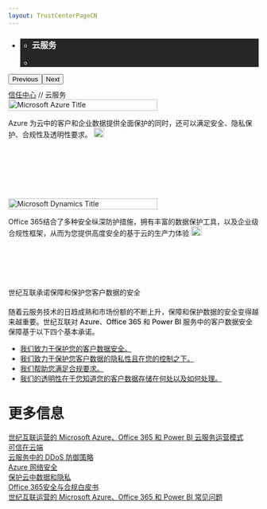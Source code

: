 ```yaml
---
layout: TrustCenterPageCN
---
```

<div class="row-fluid">
   <div class="span">
      <div>
        <div id="HeaderWrapper" data-cols="1" data-view1="1" data-view2="1" data-view3="1" data-view4="1" class="row-fluid wider hero grid-container">
            <div class="span bp0-col-1-1 bp1-col-1-1 bp2-col-1-1 bp3-col-1-1">
                <div bi:type="slideshow" class="slideshow slideshow-hero hero" xmlns:bi="urn:schemas-microsoft-com:mscom:bi">
                    <ul bi:type="list" class="slides">
                        <li id="slide-1" bi:index="0" selectBi="">
                            <div class="heroitem light-foreground" bi:type="heroitem">
                                <div class="media" bi:parenttitle="t1">
                                    <a href="" bi:track="False" bi:titleflag="t1" bi:index="0">
                                        <div data-picture="" data-alt="Products and Services" data-disable-swap-below="">
                                            <div data-src="https://c.s-microsoft.com/en-us/CMSImages/MS_TrustCenter_Cloud_Services_Header.jpg?version=6c18404e-2c06-b4e0-39f4-c239ab126247"></div>
                                            <noscript></noscript>
                                        </div>
                                    </a>
                                </div>
                                <div class="text" bi:type="cta">
                                    <div class="text-container">
                                        <div class="box" style="background: rgba(0,0,0,.85); color: #FFFFFF;">
                                            <ul bi:type="list" class="headerCaption subpageHeaderCaption">
                                                <li class="box-title">
                                                    <h3 class="box-title" bi:type="title" bi:title="t1" style="color: #FFFFFF;">云服务</h3>
                                                </li>
                                                <li class="box-actions box-description"><a target="_self" class="mscom-link" href=""></a></li>
                                            </ul>
                                        </div>
                                    </div>
                                </div>
                            </div>
                        </li>
                    </ul>
                    <div class="navigation international" bi:track="false">
                        <div class="grid-container settop" data-title-text="Go To Slide "></div>
                    </div>
                    <div class="prev-next" bi:track="false"><button class="prev"><span class="icon-left" aria-hidden="true"></span><span class="screen-reader-text">Previous</span></button><button class="next"><span class="icon-right" aria-hidden="true"></span><span class="screen-reader-text">Next</span></button></div>
                    <div id="play-pause" class="play-pause" style="display:none">
                        <div class="pause"><button id="pauseButton" class="pause_button"><span class="icon-pause" aria-hidden="true"></span><span class="screen-reader-text">Pause</span></button></div>
                        <div class="play"><button id="playButton" class="play_button"><span class="icon-play" aria-hidden="true"></span><span class="screen-reader-text">Play</span></button></div>
                    </div>
                </div>
            </div>
        </div>
        <div id="ContentWrapper1" data-cols="1" data-view1="1" data-view2="1" data-view3="1" data-view4="1" class="row-fluid grid-container mscom-grid-container breadcrumbs">
            <div class="span bp0-col-1-1 bp1-col-1-1 bp2-col-1-1 bp3-col-1-1" style="margin-top:10px;"><a target="_self" class="mscom-link" href="../default.html">信任中心</a> // 云服务
            </div>
        </div>
        <div class="row-fluid grid-container mscom-grid-container" id="Services" data-cols="4" data-view1="1" data-view2="2" data-view3="4" data-view4="4">
            <div class=" span bp0-col-1-1 bp1-col-2-1 bp2-col-4-1 bp3-col-4-1" style="cursor:pointer" onclick="window.open('../cloudservices/azure.html','_self')">
                <div class="image-wrapper"><img src="../Images/Microsoft_Azure_Logo_Cn.png" class="mscom-image title1Adjustment" alt="Microsoft Azure Title" width="300" height="23" /></div>
                <!--<mscom:link instancename="more azure" md:payloadguid="42dea437-6cfb-44a6-afaa-6a7901426bac" classoverride="moreLink withArrow"
                    target="_self" disablebitracking="false" text="Learn more"></mscom:link>-->
                <p>Azure 为云中的客户和企业数据提供全面保护的同时，还可以满足安全、隐私保护、合规性及透明性要求。
                    <a target="_self" class="mscom-link withArrow" href="../cloudservices/azure.html"><img src="https://c.s-microsoft.com/en-us/CMSImages/Arrow-nobg.png?version=4af37876-de78-d419-6f89-7890a74d4158" class="mscom-image" alt="Arrow | Navigate To Azure" width="21" height="19" /></a>
                </p>
            </div>
            <div class=" span bp0-col-1-1 bp1-col-2-1 bp2-col-4-1 bp3-col-4-1 bp0-clear" style="visibility: hidden">
                <div class="image-wrapper"><img src="https://c.s-microsoft.com/en-us/CMSImages/Microsoft-Commercial-Support.png?version=c6b174ce-21e8-6a22-da22-b5b5dd523d39" class="mscom-image title3Adjustment adjusted" alt="Microsoft Commercial Support Title" width="199" height="45" /></div>
                <!--<mscom:link instancename="more intune" md:payloadguid="4f4c7b0d-9b5e-4465-a3f9-d6b3f42d88fd" classoverride="moreLink" target="_self"
                    disablebitracking="false" text="Learn more"></mscom:link>-->
                <p>Tech expertise, accelerated support, and strategic advice
                    <a target="_self" class="mscom-link withArrow" href="https://www.microsoft.com/en-us/TrustCenter/CloudServices/Commercial-Support"><img src="https://c.s-microsoft.com/en-us/CMSImages/Arrow-nobg.png?version=4af37876-de78-d419-6f89-7890a74d4158" class="mscom-image" alt="Arrow | Navigate To commercial support" width="21" height="19" /></a>
                </p>
            </div>
            <div class=" span bp0-col-1-1 bp1-col-2-1 bp2-col-4-1 bp3-col-4-1 bp0-clear" style="padding: 10px 0px; cursor:pointer" onclick="window.open('../cloudservices/office-365.html','_self')">
                <div class="image-wrapper"><img src="../Images/Office365_Logo_Cn.png" class="mscom-image title2Adjustment" alt="Microsoft Dynamics Title" width="300" height="22" /></div>
                <!--<mscom:link instancename="more dynamics ax" md:payloadguid="1ad212da-6a93-4a9c-b7b9-eeb4bd75e8e0" classoverride="moreLink"
                    target="_self" disablebitracking="false" text="Learn more"></mscom:link>-->
                <p>Office 365结合了多种安全纵深防护措施，拥有丰富的数据保护工具，以及企业级合规性框架，从而为您提供高度安全的基于云的生产力体验 
                    <a target="_self" class="mscom-link withArrow" href="../cloudservices/office-365.html"><img src="https://c.s-microsoft.com/en-us/CMSImages/Arrow-nobg.png?version=4af37876-de78-d419-6f89-7890a74d4158" class="mscom-image" alt="Arrow | Navigate To dynamics ax" width="21" height="19" /></a>
                </p>
            </div>
            <div class=" span bp0-col-1-1 bp1-col-2-1 bp2-col-4-1 bp3-col-4-1 bp0-clear bp1-clear" style="visibility: hidden" >
                <div class="image-wrapper"><img src="https://c.s-microsoft.com/en-us/CMSImages/MS_Dynamics_Logo_Blk_rgb.png?version=06e4eef9-aa86-64d0-5f85-b53520154354" class="mscom-image title2Adjustment" alt="Microsoft Dynamics Title" width="172" height="22" /></div>
                <!--<mscom:link instancename="more dynamics" md:payloadguid="950ee371-2640-4793-bef2-9515303e138a" classoverride="moreLink" target="_self"
                    disablebitracking="false" text="Learn more"></mscom:link>-->
                <p><strong>Dynamics CRM Online</strong> enables more secure customer engagement
                    <a target="_self" class="mscom-link withArrow" href="https://www.microsoft.com/en-us/TrustCenter/CloudServices/Dynamics"><img src="https://c.s-microsoft.com/en-us/CMSImages/Arrow-nobg.png?version=4af37876-de78-d419-6f89-7890a74d4158" class="mscom-image" alt="Arrow | Navigate To dynamics" width="21" height="19" /></a>
                </p>
            </div>
        </div>
        <div id="ContentWrapper1" data-cols="2" data-view1="1" data-view2="2" data-view3="2" data-view4="2" class="row-fluid subpageBody">
            <div class="span bp0-col-1-1 bp2-col-2-1 bp3-col-2-1 bp1-col-2-2">
                <div data-cols="1" data-view1="1" data-view2="1" data-view3="1" data-view4="1" class="row-fluid">
                    <div class="span bp0-col-1-1 bp1-col-1-1 bp2-col-1-1 bp3-col-1-1">
                        <label style="line-height:2em; font-weight:300">世纪互联承诺保障和保护您客户数据的安全</label>
                        <p style="font-weight:500;">随着云服务技术的日趋成熟和市场份额的不断上升，保障和保护数据的安全变得越来越重要。世纪互联对 Azure、Office 365 和 Power BI 服务中的客户数据安全保障基于以下四个基本承诺。
                     <!--       <a target="_self" class="mscom-link" href="https://www.microsoft.com/en-us/TrustCenter/Privacy/You-own-your-data#How-MS-Defines">customer data</a>.-->
                        </p>
                        <ul>
                            <li><a target="_self" class="mscom-link" href="../security/default.html">我们致力于保护您的客户数据安全。    </a></li>
                            <li><a target="_self" class="mscom-link" href="../privacy/default.html">我们致力于保护您客户数据的隐私性且在您的控制之下。</a></li>
                            <li><a target="_self" class="mscom-link" href="../compliance/default.html">我们帮助您满足合规要求。</a></li>
                            <li><a target="_self" class="mscom-link" href="../transparency/default.html">我们的透明性在于您知道您的客户数据存储在何处以及如何处理。</a></li>
                        </ul>
                    </div>
                </div>
            </div>
            <div class="span bp0-col-1-1 bp2-col-2-1 bp3-col-2-1 bp1-col-2-2 bp0-clear bp1-clear">
                <div id="SideBarWrapper" data-cols="1" data-view1="1" data-view2="1" data-view3="1" data-view4="1" class="row-fluid">
                    <div id="SideBarContent" class="span bp0-col-1-1 bp1-col-1-1 bp2-col-1-1 bp3-col-1-1">
                        <h1>更多信息</h1>
                        <label><a target="_self" class="mscom-link" href="https://wacnppe.blob.core.chinacloudapi.cn/marketing-resource/documents/Windows_Azure_and_Office_365_cloud_services_business_model_operated_by_21Vianet12.pdf">世纪互联运营的 Microsoft Azure、Office 365 和 Power BI 云服务运营模式</a></label><br/>
                        <!--
						<label><a target="_self" class="mscom-link" href="//wacnstorage.blob.core.chinacloudapi.cn/marketing-resource/documents/ISO20000_and_ISO27001_Certification_Introduction.pdf">ISO20000和ISO27001认证介绍</a></label><br/>-->
					    <label><a target="_self" class="mscom-link" href="//wacnstorage.blob.core.chinacloudapi.cn/marketing-resource/documents/Trusting_the_Cloud.pdf">可信在云端</a></label><br/>
					    <!--
						<label><a target="_self" class="mscom-link"                    href="//wacnstorage.blob.core.chinacloudapi.cn/marketing-resource/documents/Trusted-Cloud.pdf">可信赖的云服务</a></label><br/>--><label><a target="_self" class="mscom-link" href="//wacnstorage.blob.core.chinacloudapi.cn/marketing-resource/documents/Defending_Against_DDoS_Attacks_in_Cloud_Computing.pdf">云服务中的 DDoS 防御策略</a></label><br/>
						<label><a target="_blank" class="mscom-link" href="https://wacnstorage.blob.core.chinacloudapi.cn/marketing-resource/documents/AzureNetworkSecurity_v3_Feb2015_CN_20151214.pdf">Azure 网络安全</a></label><br />
                        <label><a target="_blank" class="mscom-link" href="https://wacnstorage.blob.core.chinacloudapi.cn/marketing-resource/documents/Protecting_Data_and_Privacy_in_the_Cloud_CN_final20160125.pdf">保护云中数据和隐私</a></label><br />
                        <label><a target="_blank" class="mscom-link" href="../../file/Office-365-Security-and-Compliance-CN.pdf">Office 365安全与合规白皮书</a></label><br />
                        <label><a target="_self" class="mscom-link" href="../resources/FAQ.html">世纪互联运营的 Microsoft Azure、Office 365 和 Power BI 常见问题</a></label><br/>
                    </div>
                </div>
            </div>
        </div>
      </div>
   </div>
</div>
<div class="row-fluid" data-view4="1" data-view3="1" data-view2="1" data-view1="1" data-cols="1">
   <div class="span bp0-col-1-1 bp1-col-1-1 bp2-col-1-1 bp3-col-1-1"></div>
</div>
